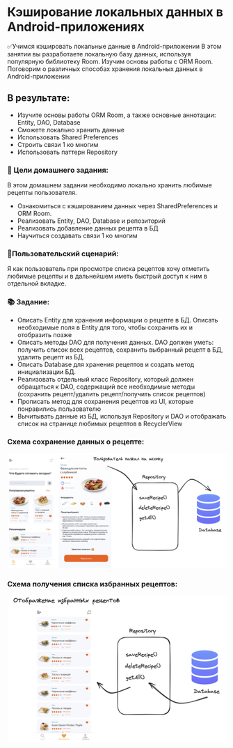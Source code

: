 # Кэширование локальных данных в Android-приложениях
✅Учимся кэшировать локальные данные в Android-приложении
В этом занятии вы разработаете локальную базу данных, используя популярную библиотеку Room. Изучим основы работы с ORM Room. Поговорим о различных способах хранения локальных данных в Android-приложении

## В результате:
- Изучите основы работы ORM Room, а также основные аннотации: Entity, DAO, Database
- Сможете локально хранить данные
- Использовать Shared Preferences
- Строить связи 1 ко многим
- Использовать паттерн Repository

### 🎯 Цели домашнего задания:

В этом домашнем задании необходимо локально хранить любимые рецепты пользователя.

- Ознакомиться с кэшированием данных через SharedPreferences и ORM Room.
- Реализовать Entity, DAO, Database и репозиторий
- Реализовать добавление данных рецепта в БД
- Научиться создавать связи 1 ко многим

### 👨Пользовательский сценарий:

Я как пользователь при просмотре списка рецептов хочу отметить любимые рецепты и в дальнейшем иметь быстрый доступ к ним в отдельной вкладке.

### 📚 Задание:

- Описать Entity для хранения информации о рецепте в БД. Описать необходимые поля в Entity для того, чтобы сохранить их и отобразить позже
- Описать методы DAO для получения данных. DAO должен уметь: получить список всех рецептов, сохранить выбранный рецепт в БД, удалить рецепт из БД.
- Описать Database для хранения рецептов и создать метод инициализации БД.
- Реализовать отдельный класс Repository, который должен обращаться к DAO, содержащий все необходимые методы (сохранить рецепт/удалить рецепт/получить список рецептов)
- Прописать метод для сохранения рецептов из UI, которые понравились пользователю
- Вычитывать данные из БД, используя Repository и DAO и отображать список на странице любимых рецептов в RecyclerView

### Схема сохранение данных о рецепте:
![Сохранение данных рецепта](images/save.png)

### Схема получения списка избранных рецептов:
![Получение списка избранных рецептов](images/read_from_db.png)

